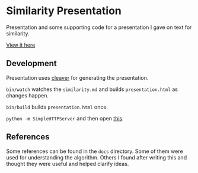 # Similarity Presentation

Presentation and some supporting code for a presentation I gave on
text for similarity.

[View it here](http://jake.in/similarity-presentation/presentation.html#1)

## Development

Presentation uses [cleaver](https://github.com/jdan/cleaver) for
generating the presentation.

`bin/watch` watches the `similarity.md` and builds `presentation.html` as changes happen.

`bin/build` builds `presentation.html` once.

`python -m SimpleHTTPServer` and then open [this](http://localhost:8000/presentation.html).

## References

Some references can be found in the `docs` directory. Some of them
were used for understanding the algorithm. Others I found after
writing this and thought they were useful and helped clarify ideas.
